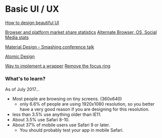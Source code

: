 Basic UI / UX
==============

[How to design beautiful UI](https://medium.com/@erikdkennedy/7-rules-for-creating-gorgeous-ui-part-1-559d4e805cda)

[Browser and platform market share statistics](https://www.w3counter.com/globalstats.php)
[Alternate Browser, OS, Social Media stats ](http://gs.statcounter.com/)

[Material Design - Smashing conference talk](https://www.youtube.com/watch?v=IBU1lTfZ4Co)

[Atomic Design](https://www.youtube.com/watch?v=wcAl0VXYBGE)

[Way to implement a wrapper](https://css-tricks.com/best-way-implement-wrapper-css/)
[Remove the focus ring](https://hackernoon.com/removing-that-ugly-focus-ring-and-keeping-it-too-6c8727fefcd2)


### What's to learn?
As of July 2017...
 * Most people are browsing on tiny screens. (360x640)
   * only 6.6% of people are using 1920x1080 resolution, so you better have a very good reason if you are designing for this resolution.
 * less than 3.5% use anything older than IE11.
 * About 3.5% use Safari 8-10.
 * About 37% of mobile users use Safari 9 or later.
   * You should probably test your app in mobile Safari.
